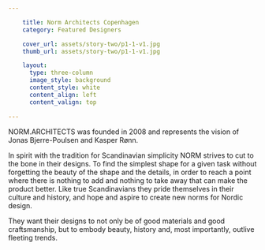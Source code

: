 ```yaml
---

    title: Norm Architects Copenhagen
    category: Featured Designers

    cover_url: assets/story-two/p1-1-v1.jpg
    thumb_url: assets/story-two/p1-1-v1.jpg

    layout:
      type: three-column
      image_style: background
      content_style: white
      content_align: left
      content_valign: top

---
```


NORM.ARCHITECTS was founded in 2008 and represents the vision of Jonas Bjerre-Poulsen and Kasper Rønn.

In spirit with the tradition for Scandinavian simplicity NORM strives to cut to the bone in their designs. To find the simplest shape for a given task without forgetting the beauty of the shape and the details, in order to reach a point where there is nothing to add and nothing to take away that can make the product better. Like true Scandinavians they pride themselves in their culture and history, and hope and aspire to create new norms for Nordic design.

They want their designs to not only be of good materials and good craftsmanship, but to embody beauty, history and, most importantly, outlive fleeting trends.
